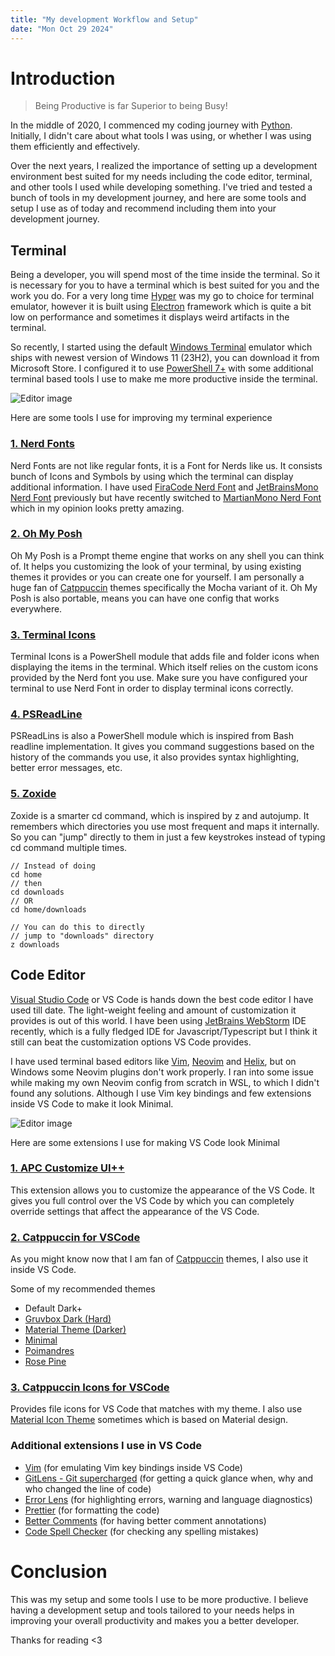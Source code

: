 ```yaml
---
title: "My development Workflow and Setup"
date: "Mon Oct 29 2024"
---
```


# Introduction

> Being Productive is far Superior to being Busy!

In the middle of 2020, I commenced my coding journey with [Python](https://python.org). Initially, I didn't care about what tools I was using, or whether I was using them efficiently and effectively.

Over the next years, I realized the importance of setting up a development environment best suited for my needs including the code editor, terminal, and other tools I used while developing something. I've tried and tested a bunch of tools in my development journey, and here are some tools and setup I use as of today and recommend including them into your development journey.

## Terminal

Being a developer, you will spend most of the time inside the terminal. So it is necessary for you to have a terminal which is best suited for you and the work you do. For a very long time [Hyper](https://hyper.is) was my go to choice for terminal emulator, however it is built using [Electron](https://electronjs.org) framework which is quite a bit low on performance and sometimes it displays weird artifacts in the terminal.

So recently, I started using the default [Windows Terminal](https://apps.microsoft.com/detail/9n0dx20hk701?hl=en-us&gl=US) emulator which ships with newest version of Windows 11 (23H2), you can download it from Microsoft Store. I configured it to use [PowerShell 7+](https://learn.microsoft.com/en-us/powershell/scripting/install/installing-powershell-on-windows?view=powershell-7.4) with some additional terminal based tools I use to make me more productive inside the terminal.

![Editor image](/images/terminal.png)

Here are some tools I use for improving my terminal experience

### [1. Nerd Fonts](https://nerdfonts.com)

Nerd Fonts are not like regular fonts, it is a Font for Nerds like us. It consists bunch of Icons and Symbols by using which the terminal can display additional information. I have used [FiraCode Nerd Font](https://nerdfont.org) and [JetBrainsMono Nerd Font](https://nerdfont.org) previously but have recently switched to [MartianMono Nerd Font](https://nerdfont.org) which in my opinion looks pretty amazing.

### [2. Oh My Posh](https://ohmyposh.dev)

Oh My Posh is a Prompt theme engine that works on any shell you can think of. It helps you customizing the look of your terminal, by using existing themes it provides or you can create one for yourself. I am personally a huge fan of [Catppuccin](https://github.com/catppuccin/catppuccin) themes specifically the Mocha variant of it. Oh My Posh is also portable, means you can have one config that works everywhere.

### [3. Terminal Icons](https://github.com/devblackops/Terminal-Icon)

Terminal Icons is a PowerShell module that adds file and folder icons when displaying the items in the terminal. Which itself relies on the custom icons provided by the Nerd font you use. Make sure you have configured your terminal to use Nerd Font in order to display terminal icons correctly.

### [4. PSReadLine](https://github.com/PowerShell/PSReadLine)

PSReadLins is also a PowerShell module which is inspired from Bash readline implementation. It gives you command suggestions based on the history of the commands you use, it also provides syntax highlighting, better error messages, etc.

### [5. Zoxide](https://github.com/ajeetdsouza/zoxide)

Zoxide is a smarter cd command, which is inspired by z and autojump. It remembers which directories you use most frequent and maps it internally. So you can "jump" directly to them in just a few keystrokes instead of typing cd command multiple times.

```
// Instead of doing
cd home
// then
cd downloads
// OR
cd home/downloads

// You can do this to directly
// jump to "downloads" directory
z downloads
```

## Code Editor

[Visual Studio Code](https://code.visualstudio.com/) or VS Code is hands down the best code editor I have used till date. The light-weight feeling and amount of customization it provides is out of this world. I have been using [JetBrains WebStorm](https://www.jetbrains.com/webstorm/) IDE recently, which is a fully fledged IDE for Javascript/Typescript but I think it still can beat the customization options VS Code provides.

I have used terminal based editors like [Vim](https://www.vim.org/),  [Neovim](https://neovim.io/) and [Helix](https://helix-editor.com/), but on Windows some Neovim plugins don't work properly. I ran into some issue while making my own Neovim config from scratch in WSL, to which I didn't found any solutions. Although I use Vim key bindings and few extensions inside VS Code to make it look Minimal.

![Editor image](/images/code-editor.png)

Here are some extensions I use for making VS Code look Minimal

### [1. APC Customize UI++](https://marketplace.visualstudio.com/items?itemName=drcika.apc-extension)

This extension allows you to customize the appearance of the VS Code. It gives you full control over the VS Code by which you can completely override settings that affect the appearance of the VS Code.

### [2. Catppuccin for VSCode](https://marketplace.visualstudio.com/items?itemName=Catppuccin.catppuccin-vsc)

As you might know now that I am fan of [Catppuccin](https://github.com/catppuccin/catppuccin) themes, I also use it inside VS Code. 

Some of my recommended themes 
- Default Dark+
- [Gruvbox Dark (Hard)](https://marketplace.visualstudio.com/items?itemName=jdinhlife.gruvbox) 
- [Material Theme (Darker)](https://marketplace.visualstudio.com/items?itemName=Equinusocio.vsc-material-theme) 
- [Minimal](https://marketplace.visualstudio.com/items?itemName=nichabosh.minimalist-dark)
- [Poimandres](https://marketplace.visualstudio.com/items?itemName=pmndrs.pmndrs) 
- [Rose Pine](https://marketplace.visualstudio.com/items?itemName=mvllow.rose-pine)

### [3. Catppuccin Icons for VSCode](https://marketplace.visualstudio.com/items?itemName=Catppuccin.catppuccin-vsc-icons)

Provides file icons for VS Code that matches with my theme. I also use [Material Icon Theme](https://marketplace.visualstudio.com/items?itemName=PKief.material-icon-theme) sometimes which is based on Material design.

### Additional extensions I use in VS Code

- [Vim](https://marketplace.visualstudio.com/items?itemName=vscodevim.vim) (for emulating Vim key bindings inside VS Code)
- [GitLens - Git supercharged](https://marketplace.visualstudio.com/items?itemName=eamodio.gitlens) (for getting a quick glance when, why and who changed the line of code)
- [Error Lens](https://marketplace.visualstudio.com/items?itemName=usernamehw.errorlens) (for highlighting errors, warning and language diagnostics)
- [Prettier](https://marketplace.visualstudio.com/items?itemName=esbenp.prettier-vscode) (for formatting the code)
- [Better Comments](https://marketplace.visualstudio.com/items?itemName=aaron-bond.better-comments) (for having better comment annotations)
- [Code Spell Checker](https://marketplace.visualstudio.com/items?itemName=streetsidesoftware.code-spell-checker) (for checking any spelling mistakes)

# Conclusion
This was my setup and some tools I use to be more productive. I believe having a development setup and tools tailored to your needs helps in improving your overall productivity and makes you a better developer.

Thanks for reading <3
